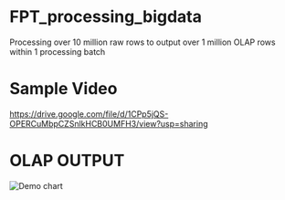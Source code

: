 # FPT_processing_bigdata
Processing over 10 million raw rows to output over 1 million OLAP rows within 1 processing batch

# Sample Video
https://drive.google.com/file/d/1CPp5jQS-OPERCuMbpCZSnlkHCB0UMFH3/view?usp=sharing

# OLAP OUTPUT
![Demo chart](https://drive.google.com/file/d/1nEBe7_3Xntq-RODVbWGMh0NjS2KTyyem/view?usp=drive_link)


